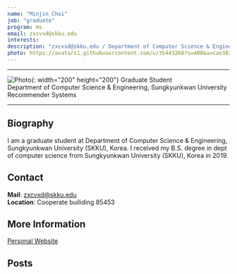 ```yaml
---
name: "Minjin Choi"
job: "graduate"
program: ms
email: zxcvxd@skku.edu
interests:
description: "zxcvxd@skku.edu / Department of Computer Science & Engineering"
photo: https://avatars1.githubusercontent.com/u/35443268?s=400&u=cae382bd104118fcf828d83be1e288927cc052d4&v=4
---
```


<!-- Post name should be this form: name.md
        For example, Gildong Hong.md -->

<!-- Fill the contents where --Fill-- exists -->
<!-- The example is in '_authors/Jongwuk Lee.md' or '_authors/Jiwoo Kim.md'>

<!-- For 'name' front matter, follow this format: Gildong Hong -->
<!-- For 'job' front matter, choose the one of these: professor / graduate / undergraduate / alumni -->
<!-- For 'description' front matter, write down your email address and areas of interests.
        Email address is nessecary for graduate students.
        Follow this format: example@skku.edu / Computer Science -->

<hr>

![Photo](https://avatars1.githubusercontent.com/u/35443268?s=400&u=cae382bd104118fcf828d83be1e288927cc052d4&v=4){: width="200" height="200"}
Graduate Student<br>Department of Computer Science & Engineering, Sungkyunkwan University<br>Recommender Systems

<!-- If you have a photo, then write that url in (). Photo can be anything with 200x200 size. -->
<!-- Fill the position, institution/department, interests
        For example, Graduate Student<br>Department of Software, Sungkyunkwan University<br>Recommender Systems, Natural Language Processing, Neuroimaging Analysis and Understanding -->

<hr>

## Biography
I am a graduate student at Department of Computer Science & Engineering, Sungkyunkwan University (SKKU), Korea.  I received my B.S. degree in dept of computer science from Sungkyunkwan University (SKKU), Korea in 2019.<!-- Write your own biography contents. -->

## Contact
**Mail**: zxcvxd@skku.edu <!-- Write your own email address -->
<br>
**Location**: Cooperate builiding 85453 <!-- 85453 or your location address -->

## More Information
[Personal Website](https://github.com/jin530)

<!-- If you have some personal websites, then write the url here. -->
<!-- If you don't have them, then remove a line '[Persoal Website](--Fill--)' -->

## Posts

<!-- Nothing to do in Posts section -->
